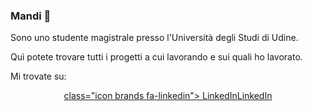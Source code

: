 ### Mandi 👋

Sono uno studente magistrale presso l'Università degli Studi di Udine.

Quì potete trovare tutti i progetti a cui lavorando e sui quali ho lavorato.

Mi trovate su:

<p align="center">
  <a href="https://www.linkedin.com/in/lorenzo-zaccomer"> class="icon brands fa-linkedin"> LinkedIn<span class="label">LinkedIn</span> 
    </a>
</p>

<!--
**lorenzozaccomer/lorenzozaccomer** is a ✨ _special_ ✨ repository because its `README.md` (this file) appears on your GitHub profile.

Here are some ideas to get you started:

- 🔭 I’m currently working on ...
- 🌱 I’m currently learning ...
- 👯 I’m looking to collaborate on ...
- 🤔 I’m looking for help with ...
- 💬 Ask me about ...
- 📫 How to reach me: ...
- 😄 Pronouns: ...
- ⚡ Fun fact: ...
-->
